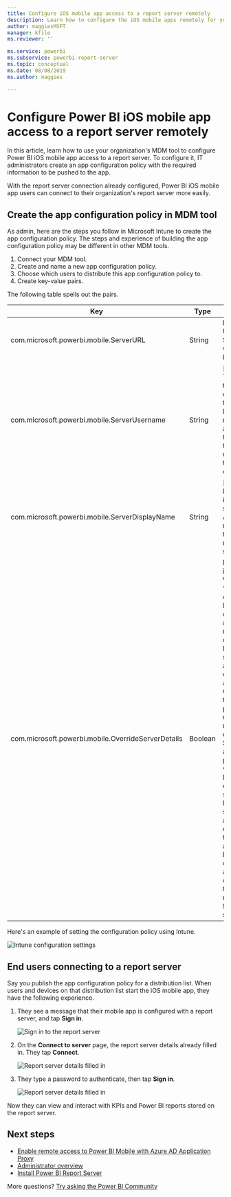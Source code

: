 ```yaml
---
title: Configure iOS mobile app access to a report server remotely
description: Learn how to configure the iOS mobile apps remotely for your report server.
author: maggiesMSFT
manager: kfile
ms.reviewer: ''

ms.service: powerbi
ms.subservice: powerbi-report-server
ms.topic: conceptual
ms.date: 08/08/2019
ms.author: maggies

---
```

# Configure Power BI iOS mobile app access to a report server remotely

In this article, learn how to use your organization's MDM tool to configure Power BI iOS mobile app access to a report server. To configure it, IT administrators create an app configuration policy with the required information to be pushed to the app. 

 With the report server connection already configured, Power BI iOS mobile app users can connect to their organization's report server more easily. 

## Create the app configuration policy in MDM tool 

As admin, here are the steps you follow in Microsoft Intune to create the app configuration policy. The steps and experience of building the app configuration policy may be different in other MDM tools. 

1. Connect your MDM tool. 
2. Create and name a new app configuration policy. 
3. Choose which users to distribute this app configuration policy to. 
4. Create key-value pairs. 

The following table spells out the pairs.

|Key  |Type  |Description  |
|---------|---------|---------|
| com.microsoft.powerbi.mobile.ServerURL | String | Report Server URL <br> Should start with http/https |
| com.microsoft.powerbi.mobile.ServerUsername | String | [optional] <br> The username to use for connecting the server. <br> If one does not exist, the app prompts the user to type the username for the connection.| 
| com.microsoft.powerbi.mobile.ServerDisplayName | String | [optional] <br> Default value is “Report server” <br> A friendly name used in the app to represent the server | 
| com.microsoft.powerbi.mobile.OverrideServerDetails | Boolean | Default value is True <br>When set to “True”, it overrides any Report Server definition already in the mobile device. Existing servers that are already configured are deleted. <br> Override set to True also prevents the user from removing that configuration. <br> Set to “False” adds the pushed values, leaving any existing settings. <br> If the same server URL is already configured in the mobile app, the app leaves that configuration as is. The app doesn't ask the user to reauthenticate  for the same server. |

Here's an example of setting the configuration policy using Intune.

![Intune configuration settings](media/configure-powerbi-mobile-apps-remote/power-bi-ios-remote-configuration-settings.png)

## End users connecting to a report server

 Say you publish the app configuration policy for a distribution list. When users and devices on that distribution list start the iOS mobile app, they have the following experience. 

1. They see a message that their mobile app is configured with a report server, and tap **Sign in**.

    ![Sign in to the report server](media/configure-powerbi-mobile-apps-remote/power-bi-config-server-sign-in.png)

2.  On the **Connect to server** page, the report server details already filled in. They tap **Connect**.

    ![Report server details filled in](media/configure-powerbi-mobile-apps-remote/power-bi-ios-remote-configure-connect-server.png)

3. They type a password to authenticate, then tap **Sign in**. 

    ![Report server details filled in](media/configure-powerbi-mobile-apps-remote/power-bi-config-server-address.png)

Now they can view and interact with KPIs and Power BI reports stored on the report server.

## Next steps

- [Enable remote access to Power BI Mobile with Azure AD Application Proxy](https://docs.microsoft.com/azure/active-directory/manage-apps/application-proxy-integrate-with-power-bi)
- [Administrator overview](admin-handbook-overview.md)  
- [Install Power BI Report Server](install-report-server.md)  

More questions? [Try asking the Power BI Community](https://community.powerbi.com/)

